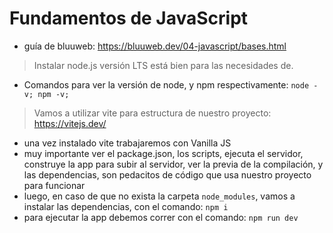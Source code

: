 # Fundamentos de JavaScript
- guía de bluuweb: https://bluuweb.dev/04-javascript/bases.html

> Instalar node.js versión LTS está bien para las necesidades de.
- Comandos para ver la versión de node, y npm respectivamente: `node -v; npm -v;`

> Vamos a utilizar vite para estructura de nuestro proyecto: https://vitejs.dev/
- una vez instalado vite trabajaremos con Vanilla JS
- muy importante ver el package.json, los scripts, ejecuta el servidor, construye la app para subir al servidor, ver la previa de la compilación, y las dependencias, son pedacitos de código que usa nuestro proyecto para funcionar
- luego, en caso de que no exista la carpeta `node_modules`, vamos a instalar las dependencias, con el comando: `npm i`
- para ejecutar la app debemos correr con el comando: `npm run dev` 